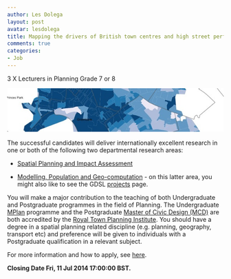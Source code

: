 ```yaml
---
author: Les Dolega
layout: post
avatar: lesdolega
title: Mapping the drivers of British town centres and high street performance
comments: true
categories:
- Job
---
```


3 X Lecturers in Planning Grade 7 or 8

<img src="/public/images/retail_esoc.jpg"></img>

The successful candidates will deliver internationally excellent research in one or both of the following two departmental research areas:

* [Spatial Planning and Impact Assessment](http://www.liv.ac.uk/geography-and-planning/research/spatial-planning-impact-assessment/about/)

* [Modelling, Population and Geo-computation](http://www.liv.ac.uk/geography-and-planning/research/modelling-population-and-geocomputation/about/) - on this latter area, you might also like to see the GDSL [projects](/projects/) page.

You will make a major contribution to the teaching of both Undergraduate and Postgraduate programmes in the field of Planning. The Undergraduate [MPlan](http://www.liv.ac.uk/study/undergraduate/courses/town-and-regional-planning-mplan/overview/) programme and the Postgraduate [Master of Civic Design (MCD)](http://www.liv.ac.uk/study/postgraduate/taught/town-and-regional-planning-mcd/overview/) are both accredited by the [Royal Town Planning Institute](http://www.rtpi.org.uk/). You should have a degree in a spatial planning related discipline (e.g. planning, geography, transport etc) and preference will be given to individuals with a Postgraduate qualification in a relevant subject.

For more information and how to apply, see [here](http://www.liv.ac.uk/working/jobvacancies/currentvacancies/academic/a-507030/).

**Closing Date Fri, 11 Jul 2014 17:00:00 BST.**



